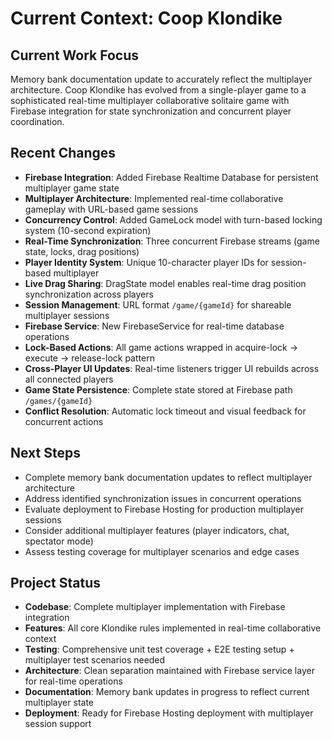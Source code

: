 # Current Context: Coop Klondike

## Current Work Focus

Memory bank documentation update to accurately reflect the multiplayer architecture. Coop Klondike has evolved from a single-player game to a sophisticated real-time multiplayer collaborative solitaire game with Firebase integration for state synchronization and concurrent player coordination.

## Recent Changes

- **Firebase Integration**: Added Firebase Realtime Database for persistent multiplayer game state
- **Multiplayer Architecture**: Implemented real-time collaborative gameplay with URL-based game sessions
- **Concurrency Control**: Added GameLock model with turn-based locking system (10-second expiration)
- **Real-Time Synchronization**: Three concurrent Firebase streams (game state, locks, drag positions)
- **Player Identity System**: Unique 10-character player IDs for session-based multiplayer
- **Live Drag Sharing**: DragState model enables real-time drag position synchronization across players
- **Session Management**: URL format `/game/{gameId}` for shareable multiplayer sessions
- **Firebase Service**: New FirebaseService for real-time database operations
- **Lock-Based Actions**: All game actions wrapped in acquire-lock → execute → release-lock pattern
- **Cross-Player UI Updates**: Real-time listeners trigger UI rebuilds across all connected players
- **Game State Persistence**: Complete state stored at Firebase path `/games/{gameId}`
- **Conflict Resolution**: Automatic lock timeout and visual feedback for concurrent actions

## Next Steps

- Complete memory bank documentation updates to reflect multiplayer architecture
- Address identified synchronization issues in concurrent operations
- Evaluate deployment to Firebase Hosting for production multiplayer sessions
- Consider additional multiplayer features (player indicators, chat, spectator mode)
- Assess testing coverage for multiplayer scenarios and edge cases

## Project Status

- **Codebase**: Complete multiplayer implementation with Firebase integration
- **Features**: All core Klondike rules implemented in real-time collaborative context
- **Testing**: Comprehensive unit test coverage + E2E testing setup + multiplayer test scenarios needed
- **Architecture**: Clean separation maintained with Firebase service layer for real-time operations
- **Documentation**: Memory bank updates in progress to reflect current multiplayer state
- **Deployment**: Ready for Firebase Hosting deployment with multiplayer session support
